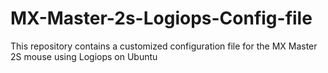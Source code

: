 # MX-Master-2s-Logiops-Config-file
This repository contains a customized configuration file for the MX Master 2S mouse using Logiops on Ubuntu
